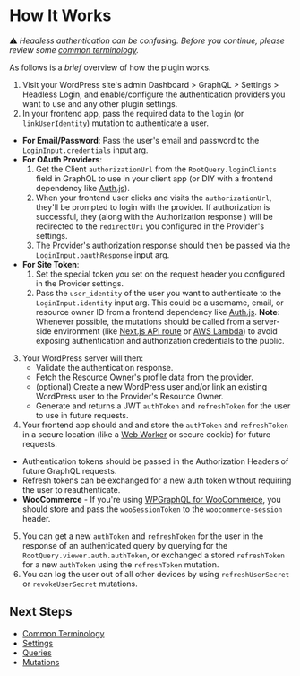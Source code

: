 # How It Works
⚠️ _Headless authentication can be confusing. Before you continue, please review some [common terminology](terminology.md)._

As follows is a _brief_ overview of how the plugin works.

1. Visit your WordPress site's admin Dashboard > GraphQL > Settings > Headless Login, and enable/configure the authentication providers you want to use and any other plugin settings.
2. In your frontend app, pass the required data to the `login` (or `linkUserIdentity`) mutation to authenticate a user.<br />
  - **For Email/Password**: Pass the user's email and password to the `LoginInput.credentials` input arg.
  - **For OAuth Providers**:
    1. Get the Client `authorizationUrl` from the `RootQuery.loginClients` field in GraphQL to use in your client app (or DIY with a frontend dependency like [Auth.js](https://authjs.dev/)).
    2. When your frontend user clicks and visits the `authorizationUrl`, they'll be prompted to login with the provider. If authorization is successful, they (along with the Authorization response ) will be redirected to the `redirectUri` you configured in the Provider's settings.
    3. The Provider's authorization response should then be passed via the `LoginInput.oauthResponse` input arg.
  - **For Site Token**:
    1. Set the special token you set on the request header you configured in the Provider settings.
    2. Pass the `user_identity` of the user you want to authenticate to the `LoginInput.identity` input arg. This could be a username, email, or resource owner ID from a frontend dependency like [Auth.js](https://authjs.dev/).
  **Note:** Whenever possible, the mutations should be called from a server-side environment (like [Next.js API route](https://nextjs.org/docs/api-routes/introduction) or [AWS Lambda](https://aws.amazon.com/lambda/)) to avoid exposing authentication and authorization credentials to the public.

3. Your WordPress server will then:
     - Validate the authentication response.
     - Fetch the Resource Owner's profile data from the provider.
     - (optional) Create a new WordPress user and/or link an existing WordPress user to the Provider's Resource Owner.
     - Generate and returns a JWT `authToken` and `refreshToken` for the user to use in future requests.
4. Your frontend app should and and store the `authToken` and `refreshToken` in a secure location (like a [Web Worker](https://thenewstack.io/leveraging-web-workers-to-safely-store-access-tokens/) or secure cookie) for future requests.
  - Authentication tokens should be passed in the Authorization Headers of future GraphQL requests.
  - Refresh tokens can be exchanged for a new auth token without requiring the user to reauthenticate.
  - **WooCommerce** - If you're using [WPGraphQL for WooCommerce](https://github.com/wp-graphql/wp-graphql-woocommerce), you should store and pass the `wooSessionToken` to the `woocommerce-session` header.
5. You can get a new `authToken` and `refreshToken` for the user in the response of an authenticated query by querying for the `RootQuery.viewer.auth.authToken`, or exchanged a stored `refreshToken` for a new `authToken` using the `refreshToken` mutation.
6. You can log the user out of all other devices by using `refreshUserSecret` or `revokeUserSecret` mutations.

## Next Steps
- [Common Terminology](terminology.md)
- [Settings](../reference/settings.md)
- [Queries](../reference/queries.md)
- [Mutations](../reference/mutations.md)
